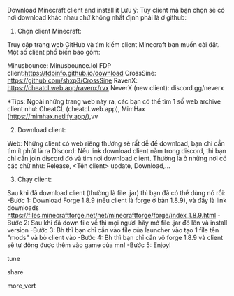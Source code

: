 
Download Minecraft client and install it
Lưu ý: Tùy client mà bạn chọn sẽ có nơi download khác nhau chứ không nhất định phải là ở github:

1. Chọn client Minecraft:

Truy cập trang web GitHub và tìm kiếm client Minecraft bạn muốn cài đặt. Một số client phổ biến bao gồm:

Minusbounce: Minusbounce.lol
FDP client:https://fdpinfo.github.io/download
CrossSine: https://github.com/shxp3/CrossSine
RavenX: https://cheatcl.web.app/ravenx/rvx
NeverX (new client): discord.gg/neverx 

*Tips: Ngoài những trang web này ra, các bạn có thể tìm 1 số web archive client như: CheatCL (cheatcl.web.app), MimHax (https://mimhax.netlify.app/),vv

2. Download client:

Web: Những client có web riêng thường sẽ rất dễ để download, bạn chỉ cần tìm ít phút là ra
DIscord: Nếu link download client nằm trong discord, thì bạn chỉ cần join discord đó và tìm nơi download client. Thường là ở những nơi có các chữ như: Release, <Tên client> update, Download,...

3. Chạy client:

Sau khi đã download client (thường là file .jar) thì bạn đã có thể dùng nó rồi:
-Bước 1: Download Forge 1.8.9 (nếu client là forge ở bản 1.8.9), và đầy là link downloads https://files.minecraftforge.net/net/minecraftforge/forge/index_1.8.9.html
-Bước 2: Sau khi đã down file về thì mọi người hãy mở file .jar đó lên và install version
-Bước 3: Bh thì bạn chỉ cần vào file của launcher vào tạo 1 file tên "mods" và bỏ client vào
-Bước 4: Bh thì bạn chỉ cần vô forge 1.8.9 và client sẽ tự động được thêm vào game của mn!
-Bước 5: Enjoy!





tune

share


more_vert

